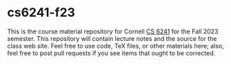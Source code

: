 # cs6241-f23

This is the course material repository for Cornell [CS 6241][cs6241] for the
Fall 2023 semester.  This repository will contain lecture notes and the
source for the class web site.  Feel free to use code, TeX files, or other
materials here; also, feel free to post pull requests if you see items that
ought to be corrected.

[cs6241]: http://www.cs.cornell.edu/courses/cs6241/2023fa/
